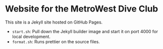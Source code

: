 # Website for the MetroWest Dive Club

This site is a Jekyll site hosted on GitHub Pages.

- `start.sh`: Pull down the Jekyll builder image and start it on port 4000 for
  local development.
- `format.sh`: Runs prettier on the source files.
